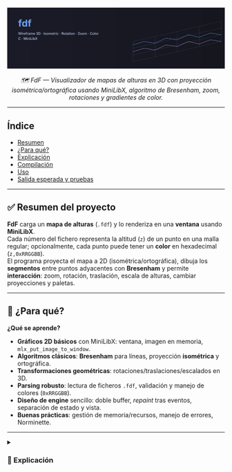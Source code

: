 <!-- ===================== BANNER ===================== -->
<p align="center">
  <img src="https://raw.githubusercontent.com/NanoHtz/Assets/main/fdf/banner.svg" alt="Philosophers banner">
</p>

<p align="center"><i>🗺️ FdF — Visualizador de mapas de alturas en 3D con proyección isométrica/ortográfica usando MiniLibX, algoritmo de Bresenham, zoom, rotaciones y gradientes de color.</i></p>

---

## Índice
- [Resumen](#resumen)
- [¿Para qué?](#para-que)
- [Explicación](#explicacion)
- [Compilación](#compilacion)
- [Uso](#uso)
- [Salida esperada y pruebas](#salida)

---
<a id="resumen"></a>
## ✅ Resumen del proyecto<br>

**FdF** carga un **mapa de alturas** (`.fdf`) y lo renderiza en una **ventana** usando **MiniLibX**.  
Cada número del fichero representa la altitud (`z`) de un punto en una malla regular; opcionalmente, cada punto puede tener un **color** en hexadecimal (`z,0xRRGGBB`).  
El programa proyecta el mapa a 2D (isométrica/ortográfica), dibuja los **segmentos** entre puntos adyacentes con **Bresenham** y permite **interacción**: zoom, rotación, traslación, escala de alturas, cambiar proyecciones y paletas.

---

<a id="para-que"></a>
## 🧩 ¿Para qué?

**¿Qué se aprende?**
- **Gráficos 2D básicos** con MiniLibX: ventana, imagen en memoria, `mlx_put_image_to_window`.
- **Algoritmos clásicos**: **Bresenham** para líneas, proyección **isométrica** y ortográfica.
- **Transformaciones geométricas**: rotaciones/traslaciones/escalados en 3D.
- **Parsing robusto**: lectura de ficheros `.fdf`, validación y manejo de colores (`0xRRGGBB`).
- **Diseño de engine** sencillo: doble buffer, *repaint* tras eventos, separación de estado y vista.
- **Buenas prácticas**: gestión de memoria/recursos, manejo de errores, Norminette.

---

<a id="explicacion"></a>
<details>
  <summary><h3>📝 Explicación</h3></summary>

### 🗂️ Estructura (sugerida)
